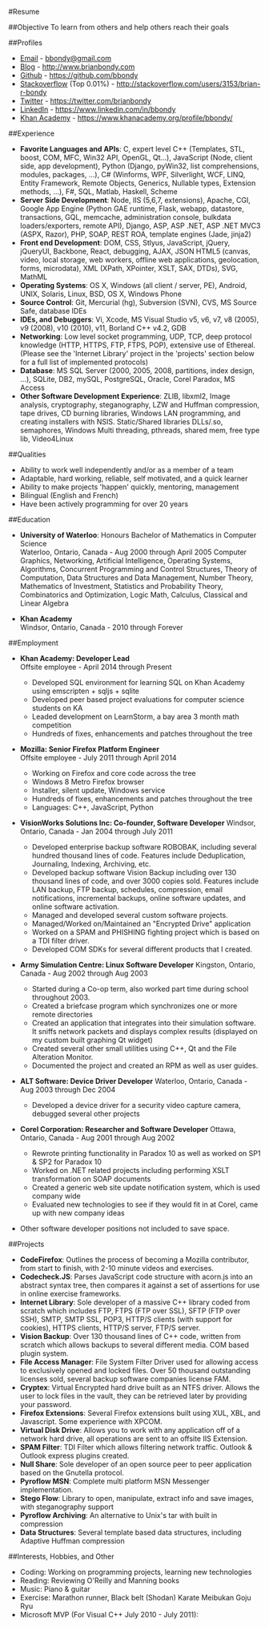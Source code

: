 #Resume

##Objective
To learn from others and help others reach their goals

##Profiles
- [Email](mailto:bbondy@gmail.com) - bbondy@gmail.com
- [Blog](http://www.brianbondy.com) - http://www.brianbondy.com
- [Github](https://github.com/bbondy) - https://github.com/bbondy
- [Stackoverflow](http://stackoverflow.com/users/3153/brian-r-bondy) (Top 0.01%) - http://stackoverflow.com/users/3153/brian-r-bondy
- [Twitter](https://twitter.com/brianbondy) - https://twitter.com/brianbondy
- [LinkedIn](https://www.linkedin.com/in/bbondy) - https://www.linkedin.com/in/bbondy
- [Khan Academy](https://www.khanacademy.org/profile/bbondy/) - https://www.khanacademy.org/profile/bbondy/

##Experience
- **Favorite Languages and APIs**: C, expert level C++ (Templates, STL, boost, COM, MFC, Win32 API, OpenGL, Qt...), JavaScript (Node, client side, app development), Python (Django, pyWin32, list comprehensions, modules, packages, ...), C# (Winforms, WPF, Silverlight, WCF, LINQ, Entity Framework, Remote Objects, Generics, Nullable types, Extension methods, ...), F#, SQL, Matlab, Haskell, Scheme
- **Server Side Development**: Node, IIS (5,6,7, extensions), Apache, CGI, Google App Engine (Python GAE runtime, Flask, webapp, datastore, transactions, GQL, memcache, administration console, bulkdata loaders/exporters, remote API), Django, ASP, ASP .NET, ASP .NET MVC3 (ASPX, Razor), PHP, SOAP, REST ROA, template engines (Jade, jinja2)
- **Front end Development**: DOM, CSS, Stlyus, JavaScript, jQuery, jQueryUI, Backbone, React, debugging, AJAX, JSON HTML5 (canvas, video, local storage, web workers, offline web applications, geolocation, forms, microdata), XML (XPath, XPointer, XSLT, SAX, DTDs), SVG, MathML
- **Operating Systems**: OS X, Windows (all client / server, PE), Android, UNIX, Solaris, Linux, BSD, OS X, Windows Phone
- **Source Control**: Git, Mercurial (hg), Subversion (SVN), CVS, MS Source Safe, database IDEs
- **IDEs, and Debuggers**: Vi, Xcode, MS Visual Studio v5, v6, v7, v8 (2005), v9 (2008), v10 (2010), v11, Borland C++ v4.2, GDB
- **Networking**: Low level socket programming, UDP, TCP, deep protocol knowledge (HTTP, HTTPS, FTP, FTPS, POP), extensive use of Ethereal. (Please see the 'Internet Library' project in the 'projects' section below for a full list of implemented protocols)
- **Database**: MS SQL Server (2000, 2005, 2008, partitions, index design, ...), SQLite, DB2, mySQL, PostgreSQL, Oracle, Corel Paradox, MS Access
- **Other Software Development Experience**: ZLIB, libxml2, Image analysis, cryptography, steganography, LZW and Huffman compression, tape drives, CD burning libraries, Windows LAN programming, and creating installers with NSIS. Static/Shared libraries DLLs/.so, semaphores, Windows Multi threading, pthreads, shared mem, free type lib, Video4Linux

##Qualities
- Ability to work well independently and/or as a member of a team
- Adaptable, hard working, reliable, self motivated, and a quick learner
- Ability to make projects 'happen' quickly, mentoring, management
- Bilingual (English and French)
- Have been actively programming for over 20 years

##Education
- **University of Waterloo**: Honours Bachelor of Mathematics in Computer Science  
  Waterloo, Ontario, Canada - Aug 2000 through April 2005 
  Computer Graphics, Networking, Artificial Intelligence, Operating Systems, Algorithms, Concurrent Programming and Control Structures, Theory of Computation, Data Structures and Data Management, Number Theory, Mathematics of Investment, Statistics and Probability Theory, Combinatorics and Optimization, Logic Math, Calculus, Classical and Linear Algebra

- **Khan Academy**  
  Windsor, Ontario, Canada - 2010 through Forever

##Employment
- **Khan Academy: Developer Lead**  
  Offsite employee - April 2014 through Present
  - Developed SQL environment for learning SQL on Khan Academy using emscripten + sqljs + sqlite
  - Developed peer based project evaluations for computer science students on KA
  - Leaded development on LearnStorm, a bay area 3 month math competition
  - Hundreds of fixes, enhancements and patches throughout the tree

- **Mozilla: Senior Firefox Platform Engineer**  
  Offsite employee - July 2011 through April 2014
  - Working on Firefox and core code across the tree
  - Windows 8 Metro Firefox browser
  - Installer, silent update, Windows service
  - Hundreds of fixes, enhancements and patches throughout the tree
  - Languages: C++, JavaScript, Python

- **VisionWorks Solutions Inc: Co-founder, Software Developer**
  Windsor, Ontario, Canada - Jan 2004 through July 2011
  - Developed enterprise backup software ROBOBAK, including several hundred thousand lines of code. Features include Deduplication, Journaling, Indexing, Archiving, etc.
  - Developed backup software Vision Backup including over 130 thousand lines of code, and over 3000 copies sold. Features include LAN backup, FTP backup, schedules, compression, email notifications, incremental backups, online software updates, and online software activation.
  - Managed and developed several custom software projects.
  - Managed/Worked on/Maintained an "Encrypted Drive" application
  - Worked on a SPAM and PHISHING fighting project which is based on a TDI filter driver.
  - Developed COM SDKs for several different products that I created.

- **Army Simulation Centre: Linux Software Developer**
  Kingston, Ontario, Canada - Aug 2002 through Aug 2003
  - Started during a Co-op term, also worked part time during school throughout 2003.
  - Created a briefcase program which synchronizes one or more remote directories
  - Created an application that integrates into their simulation software. It sniffs network packets and displays complex results (displayed on my custom built graphing Qt widget)
  - Created several other small utilities using C++, Qt and the File Alteration Monitor.
  - Documented the project and created an RPM as well as user guides.

- **ALT Software: Device Driver Developer**
  Waterloo, Ontario, Canada - Aug 2003 through Dec 2004
  - Developed a device driver for a security video capture camera, debugged several other projects


- **Corel Corporation: Researcher and Software Developer**
  Ottawa, Ontario, Canada - Aug 2001 through Aug 2002
  - Rewrote printing functionality in Paradox 10 as well as worked on SP1 & SP2 for Paradox 10
  - Worked on .NET related projects including performing XSLT transformation on SOAP documents
  - Created a generic web site update notification system, which is used company wide
  - Evaluated new technologies to see if they would fit in at Corel, came up with new company ideas

- Other software developer positions not included to save space.

##Projects

- **CodeFirefox**: Outlines the process of becoming a Mozilla contributor, from start to finish, with 2-10 minute videos and exercises.
- **Codecheck.JS**: Parses JavaScript code structure with acorn.js into an abstract syntax tree, then compares it against a set of assertions for use in online exercise frameworks.
- **Internet Library**: Sole developer of a massive C++ library coded from scratch which includes FTP, FTPS (FTP over SSL), SFTP (FTP over SSH), SMTP, SMTP SSL, POP3, HTTP/S clients (with support for cookies), HTTPS clients, HTTP/S server, FTP/S server.
- **Vision Backup**: Over 130 thousand lines of C++ code, written from scratch which allows backups to several different media. COM based plugin system.
- **File Access Manager**: File System Filter Driver used for allowing access to exclusively opened and locked files. Over 50 thousand outstanding licenses sold, several backup software companies license FAM.
- **Cryptex**: Virtual Encrypted hard drive built as an NTFS driver. Allows the user to lock files in the vault, they can be retrieved later by providing your password.
- **Firefox Extensions**: Several Firefox extensions built using XUL, XBL, and Javascript. Some experience with XPCOM.
- **Virtual Disk Drive**: Allows you to work with any application off of a network hard drive, all operations are sent to an offsite IIS Extension.
- **SPAM Filter**: TDI Filter which allows filtering network traffic. Outlook & Outlook express plugins created.
- **Null Share**: Sole developer of an open source peer to peer application based on the Gnutella protocol.
- **Pyroflow MSN**: Complete multi platform MSN Messenger implementation.
- **Stego Flow**: Library to open, manipulate, extract info and save images, with steganography support
- **Pyroflow Archiving**: An alternative to Unix's tar with built in compression
- **Data Structures**: Several template based data structures, including Adaptive Huffman compression

##Interests, Hobbies, and Other

- Coding: Working on programming projects, learning new technologies
- Reading: Reviewing O'Reilly and Manning books
- Music: Piano & guitar
- Exercise: Marathon runner, Black belt (Shodan) Karate Meibukan Goju Ryu
- Microsoft MVP (For Visual C++ July 2010 - July 2011):
